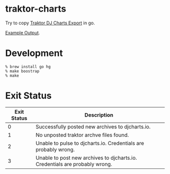 # traktor-charts

Try to copy [Traktor DJ Charts Export](http://tomashg.com/?p=1132) in go.

[Example Output](https://gist.github.com/atmos/0ae724237f1ef859f25a).

# Development

    % brew install go hg
    % make boostrap
    % make

# Exit Status

| Exit Status | Description |
|---|-----------------------------------------------------------------|
| 0 | Successfully posted new archives to djcharts.io. |
| 1 | No unposted traktor archve files found. |
| 2 | Unable to pulse to djcharts.io. Credentials are probably wrong. |
| 3 | Unable to post new archives to djcharts.io. Credentials are probably wrong. |
